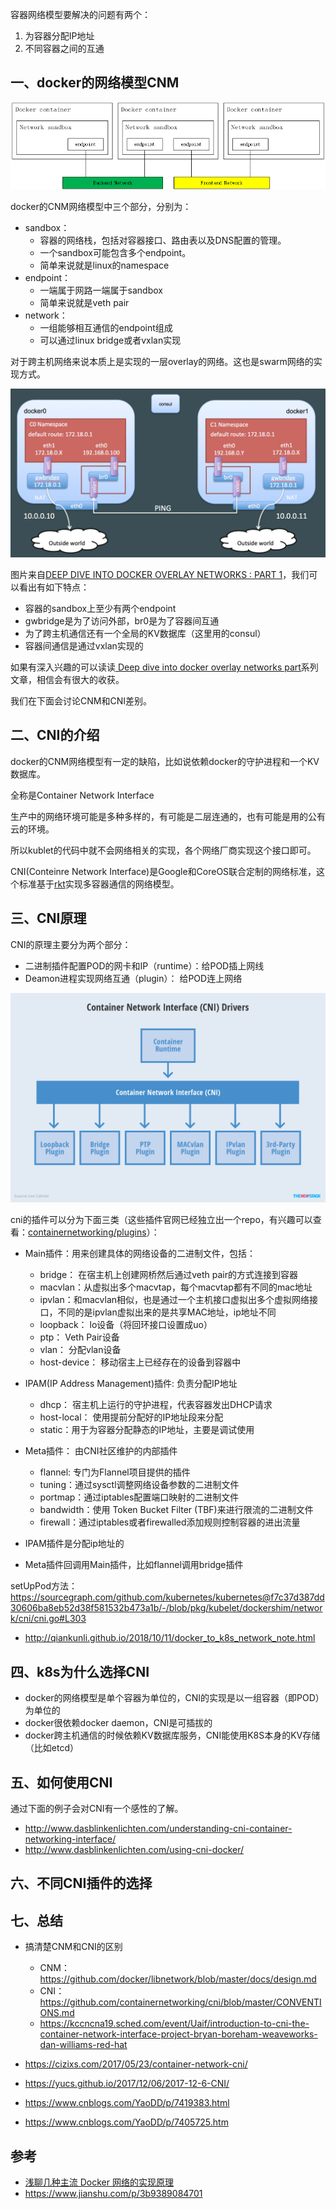 
容器网络模型要解决的问题有两个：
1. 为容器分配IP地址
2. 不同容器之间的互通

## 一、docker的网络模型CNM

![](./docker_network.png)


docker的CNM网络模型中三个部分，分别为：
- sandbox：
    + 容器的网络栈，包括对容器接口、路由表以及DNS配置的管理。
    + 一个sandbox可能包含多个endpoint。
    + 简单来说就是linux的namespace
- endpoint：
    + 一端属于网路一端属于sandbox
    + 简单来说就是veth pair
- network：
    + 一组能够相互通信的endpoint组成
    + 可以通过linux bridge或者vxlan实现

对于跨主机网络来说本质上是实现的一层overlay的网络。这也是swarm网络的实现方式。

![](./deep_dive_docker_network.webp)

图片来自[DEEP DIVE INTO DOCKER OVERLAY NETWORKS : PART 1](https://blog.d2si.io/2017/04/25/deep-dive-into-docker-overlay-networks-part-1/)，我们可以看出有如下特点：
- 容器的sandbox上至少有两个endpoint
- gwbridge是为了访问外部，br0是为了容器间互通
- 为了跨主机通信还有一个全局的KV数据库（这里用的consul）
- 容器间通信是通过vxlan实现的

如果有深入兴趣的可以读读[ Deep dive into docker overlay networks part](https://blog.d2si.io/2017/04/25/deep-dive-into-docker-overlay-networks-part-1/)系列文章，相信会有很大的收获。

我们在下面会讨论CNM和CNI差别。

## 二、CNI的介绍

docker的CNM网络模型有一定的缺陷，比如说依赖docker的守护进程和一个KV数据库。

全称是Container Network Interface

生产中的网络环境可能是多种多样的，有可能是二层连通的，也有可能是用的公有云的环境。

所以kublet的代码中就不会网络相关的实现，各个网络厂商实现这个接口即可。

CNI(Conteinre Network Interface)是Google和CoreOS联合定制的网络标准，这个标准基于[rkt](https://github.com/rkt/rkt)实现多容器通信的网络模型。




## 三、CNI原理

CNI的原理主要分为两个部分：
- 二进制插件配置POD的网卡和IP（runtime）：给POD插上网线
- Deamon进程实现网络互通（plugin）： 给POD连上网络

![](./cni.png)

cni的插件可以分为下面三类（这些插件官网已经独立出一个repo，有兴趣可以查看：[containernetworking/plugins](https://github.com/containernetworking/plugins/tree/master/plugins)）：
- Main插件：用来创建具体的网络设备的二进制文件，包括：
    + bridge： 在宿主机上创建网桥然后通过veth pair的方式连接到容器
    + macvlan：从虚拟出多个macvtap，每个macvtap都有不同的mac地址
    + ipvlan：和macvlan相似，也是通过一个主机接口虚拟出多个虚拟网络接口，不同的是ipvlan虚拟出来的是共享MAC地址，ip地址不同
    + loopback： lo设备（将回环接口设置成uo）
    + ptp： Veth Pair设备
    + vlan： 分配vlan设备
    + host-device： 移动宿主上已经存在的设备到容器中
- IPAM(IP Address Management)插件: 负责分配IP地址
    + dhcp： 宿主机上运行的守护进程，代表容器发出DHCP请求
    + host-local： 使用提前分配好的IP地址段来分配
    + static：用于为容器分配静态的IP地址，主要是调试使用
- Meta插件： 由CNI社区维护的内部插件
    + flannel: 专门为Flannel项目提供的插件
    + tuning：通过sysctl调整网络设备参数的二进制文件
    + portmap：通过iptables配置端口映射的二进制文件
    + bandwidth：使用 Token Bucket Filter (TBF)来进行限流的二进制文件
    + firewall：通过iptables或者firewalled添加规则控制容器的进出流量

    

- IPAM插件是分配ip地址的
- Meta插件回调用Main插件，比如flannel调用bridge插件


setUpPod方法：https://sourcegraph.com/github.com/kubernetes/kubernetes@f7c37d387dd30606ba8eb52d38f581532b473a1b/-/blob/pkg/kubelet/dockershim/network/cni/cni.go#L303
- http://qiankunli.github.io/2018/10/11/docker_to_k8s_network_note.html
## 四、k8s为什么选择CNI

- docker的网络模型是单个容器为单位的，CNI的实现是以一组容器（即POD）为单位的
- docker很依赖docker daemon，CNI是可插拔的
- docker跨主机通信的时候依赖KV数据库服务，CNI能使用K8S本身的KV存储（比如etcd）

## 五、如何使用CNI

通过下面的例子会对CNI有一个感性的了解。

- http://www.dasblinkenlichten.com/understanding-cni-container-networking-interface/
- http://www.dasblinkenlichten.com/using-cni-docker/

## 六、不同CNI插件的选择


## 七、总结

- 搞清楚CNM和CNI的区别
    + CNM：https://github.com/docker/libnetwork/blob/master/docs/design.md
    + CNI：https://github.com/containernetworking/cni/blob/master/CONVENTIONS.md
    + https://kccncna19.sched.com/event/Uaif/introduction-to-cni-the-container-network-interface-project-bryan-boreham-weaveworks-dan-williams-red-hat

- https://cizixs.com/2017/05/23/container-network-cni/
- https://yucs.github.io/2017/12/06/2017-12-6-CNI/
- https://www.cnblogs.com/YaoDD/p/7419383.html
- https://www.cnblogs.com/YaoDD/p/7405725.htm


## 参考
- [浅聊几种主流 Docker 网络的实现原理](https://www.infoq.cn/article/9vfPPfZPrXLM4ssLlxSR)
- https://www.jianshu.com/p/3b9389084701
